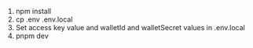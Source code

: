 1. npm install
2. cp .env .env.local
2. Set access key value and walletId and walletSecret values in .env.local
3. pnpm dev 